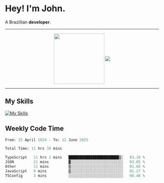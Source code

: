 # Hey! I'm John.

A Brazillian **developer**.

---

<p align="center">
  <img align="center" src="https://github-readme-stats.vercel.app/api?username=joaoiacillo&show_icons=true&locale=en" height="165" />
  <img align="center" src="https://github-readme-stats.vercel.app/api/top-langs/?username=anuraghazra&layout=compact" />
</p>

---

## My Skills

[![My Skills](https://skillicons.dev/icons?i=js,html,css,bootstrap,py,mysql,bash,linux,git,github,vscode,gamemakerstudio)](https://skillicons.dev)

## Weekly Code Time

<!--START_SECTION:waka-->

```python
From: 25 April 2024 - To: 12 June 2025

Total Time: 11 hrs 39 mins

TypeScript   11 hrs 2 mins   ███████████████████████▒░   93.10 %
JSON         21 mins         ▓░░░░░░░░░░░░░░░░░░░░░░░░   03.05 %
Other        11 mins         ▒░░░░░░░░░░░░░░░░░░░░░░░░   01.66 %
JavaScript   9 mins          ▒░░░░░░░░░░░░░░░░░░░░░░░░   01.27 %
TSConfig     3 mins          ░░░░░░░░░░░░░░░░░░░░░░░░░   00.48 %
```

<!--END_SECTION:waka-->
